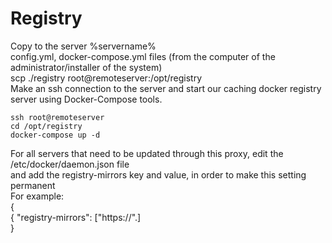 # Registry  
Copy to the server %servername%  
config.yml, docker-compose.yml files (from the computer of the administrator/installer of the system)  
scp ./registry root@remoteserver:/opt/registry    
Make an ssh connection to the server and start our caching docker registry server using Docker-Compose tools.   
```   
ssh root@remoteserver  
cd /opt/registry  
docker-compose up -d  
```  
   
For all servers that need to be updated through this proxy, edit the /etc/docker/daemon.json file  
and add the registry-mirrors key and value, in order to make this setting permanent  
For example:     
{    
  { "registry-mirrors": ["https://<my-docker-mirror-host>".]    
}  